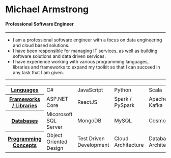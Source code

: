 # Michael Armstrong

#### Professional Software Engineer

---

- I am a professional software engineer with a focus on data engineering and cloud based solutions.
- I have been responsible for managing IT services, as well as building software solutions and data driven services.
- I have experience working with various programming languages, libraries and frameworks to expand my toolkit so that I can succeed in any task that I am given.

---

<table>
    <tr>
        <th><ins>Languages</ins></th>
        <td>C#</td>
        <td>JavaScript</td>
        <td>Python</td>
        <td>Scala</td>
        <td>Java</td>
    </tr>
    <tr>
        <th><ins>Frameworks / Libraries</ins></th>
        <td>ASP.NET Core</td>
        <td>ReactJS</td>
        <td>Spark / PySpark</td>
        <td>Apache Kafka</td>
        <td>Selenium</td>
    </tr>
    <tr>
        <th><ins>Databases</ins></th>
        <td>Micorosoft SQL Server</td>        
        <td>MongoDB</td>
        <td>MySQL</td>
        <td>CosmosDB</td>
        <td>Oracle DB</td>
    </tr>
    <tr>
        <th><ins>Programming Concepts</ins></th>
        <td>Object Oriented Design</td>
        <td>Test Driven Development</td>
        <td>Cloud Architecture</td>
        <td>Database Architecture</td>
        <td>Agile Development</td>
    </tr>
</table>

